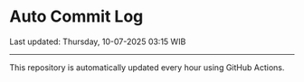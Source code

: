 # Auto Commit Log

Last updated: Thursday, 10-07-2025 03:15 WIB

---

This repository is automatically updated every hour using GitHub Actions.

